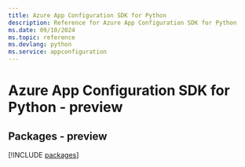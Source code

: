 ```yaml
---
title: Azure App Configuration SDK for Python
description: Reference for Azure App Configuration SDK for Python
ms.date: 09/10/2024
ms.topic: reference
ms.devlang: python
ms.service: appconfiguration
---
```

# Azure App Configuration SDK for Python - preview
## Packages - preview
[!INCLUDE [packages](app-configuration-index.md)]